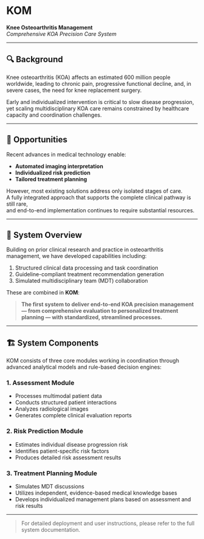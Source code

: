 # KOM

**Knee Osteoarthritis Management**  
*Comprehensive KOA Precision Care System*

---

## 🔍 Background

Knee osteoarthritis (KOA) affects an estimated 600 million people worldwide, leading to chronic pain, progressive functional decline, and, in severe cases, the need for knee replacement surgery. 

Early and individualized intervention is critical to slow disease progression, yet scaling multidisciplinary KOA care remains constrained by healthcare capacity and coordination challenges.

---

## 🚀 Opportunities

Recent advances in medical technology enable:

- **Automated imaging interpretation**
- **Individualized risk prediction**
- **Tailored treatment planning**

However, most existing solutions address only isolated stages of care.  
A fully integrated approach that supports the complete clinical pathway is still rare,  
and end-to-end implementation continues to require substantial resources.

---

## 🌟 System Overview

Building on prior clinical research and practice in osteoarthritis management, we have developed capabilities including:

1. Structured clinical data processing and task coordination
2. Guideline-compliant treatment recommendation generation
3. Simulated multidisciplinary team (MDT) collaboration

These are combined in **KOM**:

> **The first system to deliver end-to-end KOA precision management — from comprehensive evaluation to personalized treatment planning — with standardized, streamlined processes.**

---

## 🏗️ System Components

KOM consists of three core modules working in coordination through advanced analytical models and rule-based decision engines:

### 1. Assessment Module
- Processes multimodal patient data
- Conducts structured patient interactions
- Analyzes radiological images
- Generates complete clinical evaluation reports

### 2. Risk Prediction Module
- Estimates individual disease progression risk
- Identifies patient-specific risk factors
- Produces detailed risk assessment results

### 3. Treatment Planning Module
- Simulates MDT discussions
- Utilizes independent, evidence-based medical knowledge bases
- Develops individualized management plans based on assessment and risk results

---

> For detailed deployment and user instructions, please refer to the full system documentation.
